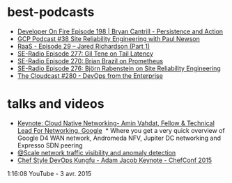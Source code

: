 # best-podcasts
* [Developer On Fire Episode 198 | Bryan Cantrill - Persistence and Action](https://dev.to/developeronfire/episode-198--bryan-cantrill--persistence-and-action)
* [GCP Podcast #38 Site Reliability Engineering with Paul Newson](https://www.gcppodcast.com/post/episode-38-site-reliability-engineering-with-paul-newson/)
* [RaaS - Episode 29 – Jared Richardson (Part 1)](http://reflectionasaservice.com/2016/11/episode-29-jared-richardson-part-1/)
* [SE-Radio Episode 277: Gil Tene on Tail Latency](http://www.se-radio.net/2016/12/se-radio-episode-277-gil-tene-on-tail-latency/)
* [SE-Radio Episode 270: Brian Brazil on Prometheus](http://www.se-radio.net/2016/10/se-radio-episode-270-brian-brazil-on-prometheus-monitoring/)
* [SE-Radio Episode 276: Björn Rabenstein on Site Reliability Engineering](http://www.se-radio.net/2016/12/se-radio-episode-276-bjorn-rabenstein-on-site-reliability-engineering/)
* [The Cloudcast #280 - DevOps from the Enterprise](http://www.thecloudcast.net/2016/11/the-cloudcast-280-devops-from-enterprise.html)

# talks and videos
* [Keynote: Cloud Native Networking- Amin Vahdat, Fellow & Technical Lead For Networking, Google](https://youtu.be/1xBZ5DGZZmQ)
  * Where you get a very quick overview of Google D4 WAN network, Andromeda NFV, Jupiter DC networking and Expresso SDN peering
* [@Scale network traffic visibility and anomaly detection](https://code.facebook.com/posts/1709127516080157/networking-scale-boston/)
* [Chef Style DevOps Kungfu - Adam Jacob Keynote - ChefConf 2015](https://youtu.be/_DEToXsgrPc)



1:16:08
YouTube - 3 avr. 2015
